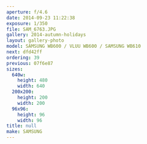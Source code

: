 ```yaml
---
aperture: f/4.6
date: 2014-09-23 11:22:38
exposure: 1/350
file: SAM_6763.JPG
gallery: 2014-autumn-holidays
layout: gallery-photo
model: SAMSUNG WB600 / VLUU WB600 / SAMSUNG WB610
next: dfd42ff
ordering: 39
previous: 07f6e87
sizes:
  640w:
    height: 480
    width: 640
  200x200:
    height: 200
    width: 200
  96x96:
    height: 96
    width: 96
title: null
make: SAMSUNG
---
```

